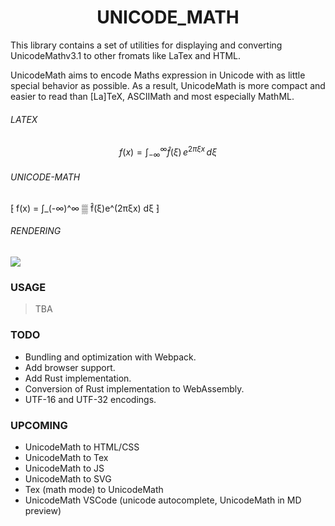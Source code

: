 <div align=center>
  <h1>UNICODE_MATH</h1>
</div>

This library contains a set of utilities for displaying and converting UnicodeMathv3.1 to other fromats like LaTex and HTML.


UnicodeMath aims to encode Maths expression in Unicode with as little special behavior as possible. As a result, UnicodeMath is more compact and easier to read than [La]TeX, ASCIIMath and most especially MathML.

###### LATEX

$$ f(x) = \int_{-\infty}^\infty \hat f(\xi)\,e^{2 \pi \xi x} \,d\xi $$

###### UNICODE-MATH

⁅ f(x) = ∫_(-∞)^∞ ▒ f̂(ξ)e^(2πξx) dξ ⁆

###### RENDERING

<img src="http://latex.codecogs.com/svg.latex?f(x) = \int_{-\infty}^\infty \hat f(\xi)\,e^{2 \pi \xi x} \,d\xi" />


### USAGE
> TBA



### TODO
- Bundling and optimization with Webpack.
- Add browser support.
- Add Rust implementation.
- Conversion of Rust implementation to WebAssembly.
- UTF-16 and UTF-32 encodings.


### UPCOMING
- UnicodeMath to HTML/CSS
- UnicodeMath to Tex
- UnicodeMath to JS
- UnicodeMath to SVG
- Tex (math mode) to UnicodeMath
- UnicodeMath VSCode (unicode autocomplete, UnicodeMath in MD preview)
